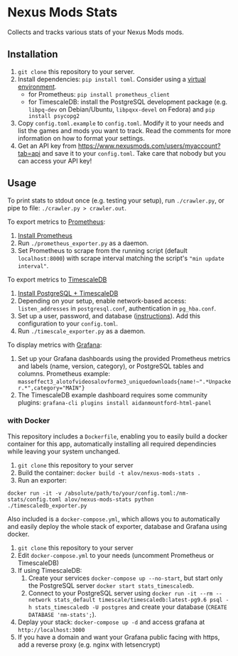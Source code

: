 # Nexus Mods Stats

Collects and tracks various stats of your Nexus Mods mods.

## Installation

1. `git clone` this repository to your server.
1. Install dependencies: `pip install toml`. Consider using a [virtual environment](https://docs.python.org/3/tutorial/venv.html).
    - for Prometheus: `pip install prometheus_client`
    - for TimescaleDB: install the PostgreSQL development package (e.g. `libpq-dev` on Debian/Ubuntu, `libpqxx-devel` on Fedora) and `pip install psycopg2`
1. Copy `config.toml.example` to `config.toml`. Modify it to your needs and list the games and mods you want to track. Read the comments for more information on how to format your settings.
1. Get an API key from https://www.nexusmods.com/users/myaccount?tab=api and save it to your `config.toml`. Take care that nobody but you can access your API key!

## Usage

To print stats to stdout once (e.g. testing your setup), run `./crawler.py`, or pipe to file: `./crawler.py > crawler.out`.

To export metrics to [Prometheus](https://prometheus.io):
1. [Install Prometheus](https://prometheus.io/docs/prometheus/latest/installation/)
1. Run `./prometheus_exporter.py` as a daemon.
1. Set Prometheus to scrape from the running script (default `localhost:8000`) with scrape interval matching the script's `"min update interval"`.

To export metrics to [TimescaleDB](https://www.timescale.com/)
1. [Install PostgreSQL + TimescaleDB](https://docs.timescale.com/latest/getting-started/installation)
1. Depending on your setup, enable network-based access: `listen_addresses` in `postgresql.conf`, authentication in `pg_hba.conf`.
1. Set up a user, password, and database ([instructions](https://medium.com/coding-blocks/creating-user-database-and-adding-access-on-postgresql-8bfcd2f4a91e)). Add this configuration to your `config.toml`.
1. Run `./timescale_exporter.py` as a daemon.

To display metrics with [Grafana](https://grafana.com/):
1. Set up your Grafana dashboards using the provided Prometheus metrics and labels (name, version, category), or PostgreSQL tables and columns. Prometheus example: `masseffect3_alotofvideosalovforme3_uniquedownloads{name!~".*Unpacker.*",category="MAIN"}`
1. The TimescaleDB example dashboard requires some community plugins: `grafana-cli plugins install aidanmountford-html-panel`

### with Docker

This repository includes a `Dockerfile`, enabling you to easily build a docker container for this app, automatically installing all required dependincies while leaving your system unchanged.
1. `git clone` this repository to your server
1. Build the container: `docker build -t alov/nexus-mods-stats .`
1. Run an exporter:
```
docker run -it -v /absolute/path/to/your/config.toml:/nm-stats/config.toml alov/nexus-mods-stats python ./timescaledb_exporter.py
```

Also included is a `docker-compose.yml`, which allows you to automatically and easily deploy the whole stack of exporter, database and Grafana using docker.
1. `git clone` this repository to your server
1. Edit `docker-compose.yml` to your needs (uncomment Prometheus or TimescaleDB)
1. If using TimescaleDB:
    1. Create your services `docker-compose up --no-start`, but start only the PostgreSQL server `docker start stats_timescaledb`.
    1. Connect to your PostgreSQL server using `docker run -it --rm --network stats_default timescale/timescaledb:latest-pg9.6 psql -h stats_timescaledb -U postgres` and create your database (`CREATE DATABASE 'nm-stats';`).
1. Deplay your stack: `docker-compose up -d` and access grafana at `http://localhost:3000`
1. If you have a domain and want your Grafana public facing with https, add a reverse proxy (e.g. nginx with letsencrypt)
